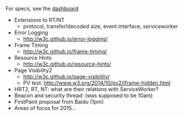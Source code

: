 For specs, see the [dashboard](http://www.w3.org/wiki/Web_Performance/Publications)

* Extensions to RT/NT
  * protocol, transfer/decoded size, event interface, serviceworker
* Error Logging
  * http://w3c.github.io/error-logging/
* Frame Timing
  * http://w3c.github.io/frame-timing/
* Resource Hints
  * http://w3c.github.io/resource-hints/
* Page Visibility2
  * http://w3c.github.io/page-visibility/
  * PV test: http://www.w3.org/2014/10/pv2/iframe-hidden.html
* HRT2, RT, NT: what are their relations with ServiceWorker?
* Beacon and security thread: (was supposed to be 10am)
* FirstPaint proposal from Baidu (1pm)
* Areas of focus for 2015...

